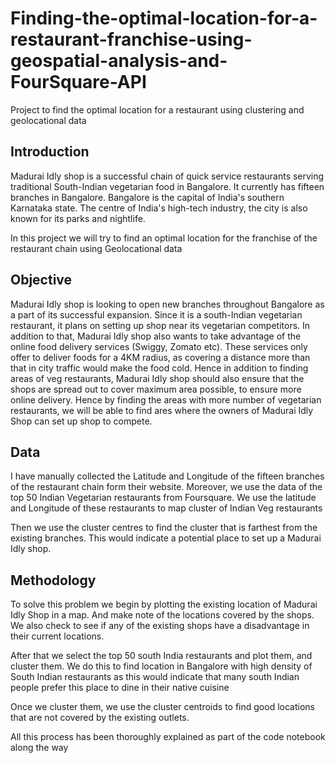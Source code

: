 # Finding-the-optimal-location-for-a-restaurant-franchise-using-geospatial-analysis-and-FourSquare-API
Project to find the optimal location for a restaurant using clustering and geolocational data

## Introduction

Madurai Idly shop is a successful chain of quick service restaurants serving traditional South-Indian vegetarian food in Bangalore. It currently has fifteen branches in Bangalore.
Bangalore is the capital of India's southern Karnataka state. The centre of India's high-tech industry, the city is also known for its parks and nightlife.

In this project we will try to find an optimal location for the franchise of the restaurant chain using Geolocational data

## Objective 

Madurai Idly shop is looking to open new branches throughout Bangalore as a part of its successful expansion. Since it is a south-Indian vegetarian restaurant, it plans on setting up shop near its vegetarian competitors.
In addition to that, Madurai Idly shop also wants to take advantage of the online food delivery services (Swiggy, Zomato etc). These services only offer to deliver foods for a 4KM radius, as covering a distance more than that in city traffic would make the food cold. 
Hence in addition to finding areas of veg restaurants, Madurai Idly shop should also ensure that the shops are spread out to cover maximum area possible, to ensure more online delivery.
Hence by finding the areas with more number of vegetarian restaurants, we will be able to find ares where the owners of Madurai Idly Shop can set up shop to compete.

## Data

I have manually collected the Latitude and Longitude of the fifteen branches of the restaurant chain form their website. Moreover, we use the data of the top 50 Indian Vegetarian restaurants from Foursquare. We use the latitude and Longitude of these restaurants to map cluster of Indian Veg restaurants

Then we use the cluster centres to find the cluster that is farthest from the existing branches. This would indicate a potential place to set up a Madurai Idly shop.

## Methodology

To solve this problem we begin by plotting the existing location of Madurai Idly Shop in a map. And make note of the locations covered by the shops. We also check to see if any of the existing shops have a disadvantage in their current locations. 

After that we select the top 50 south India restaurants and plot them, and cluster them. We do this to find location in Bangalore with high density of South Indian restaurants as this would indicate that many south Indian people prefer this place to dine in their native cuisine

Once we cluster them, we use the cluster centroids to find good locations that are not covered by the existing outlets. 

All this process has been thoroughly explained as part of the code notebook along the way
